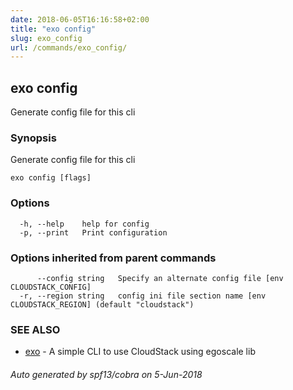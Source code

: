```yaml
---
date: 2018-06-05T16:16:58+02:00
title: "exo config"
slug: exo_config
url: /commands/exo_config/
---
```

## exo config

Generate config file for this cli

### Synopsis

Generate config file for this cli

```
exo config [flags]
```

### Options

```
  -h, --help    help for config
  -p, --print   Print configuration
```

### Options inherited from parent commands

```
      --config string   Specify an alternate config file [env CLOUDSTACK_CONFIG]
  -r, --region string   config ini file section name [env CLOUDSTACK_REGION] (default "cloudstack")
```

### SEE ALSO

* [exo](/commands/exo/)	 - A simple CLI to use CloudStack using egoscale lib

###### Auto generated by spf13/cobra on 5-Jun-2018
